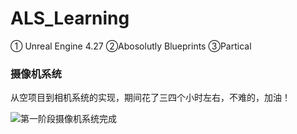 # ALS_Learning

 ① Unreal Engine 4.27 
 ②Abosolutly Blueprints 
 ③Partical 

### 摄像机系统

从空项目到相机系统的实现，期间花了三四个小时左右，不难的，加油！

![第一阶段摄像机系统完成](C:\Users\yss\Desktop\第一阶段摄像机系统完成.gif)
